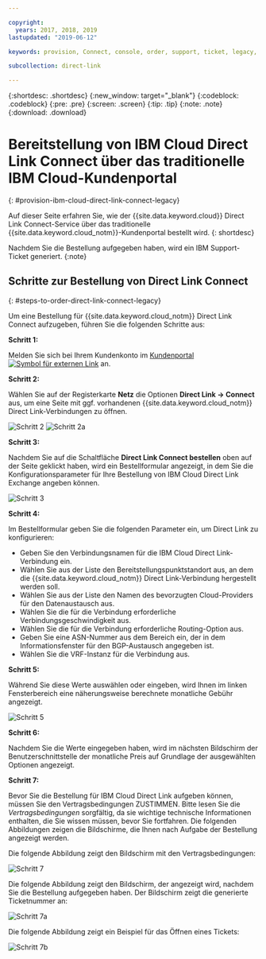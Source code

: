 ```yaml
---

copyright:
  years: 2017, 2018, 2019
lastupdated: "2019-06-12"

keywords: provision, Connect, console, order, support, ticket, legacy, customer, portal

subcollection: direct-link

---
```


{:shortdesc: .shortdesc}
{:new_window: target="_blank"}
{:codeblock: .codeblock}
{:pre: .pre}
{:screen: .screen}
{:tip: .tip}
{:note: .note}
{:download: .download}


# Bereitstellung von IBM Cloud Direct Link Connect über das traditionelle IBM Cloud-Kundenportal
{: #provision-ibm-cloud-direct-link-connect-legacy}

Auf dieser Seite erfahren Sie, wie der {{site.data.keyword.cloud}} Direct Link Connect-Service über das traditionelle {{site.data.keyword.cloud_notm}}-Kundenportal bestellt wird.
{: shortdesc}

Nachdem Sie die Bestellung aufgegeben haben, wird ein IBM Support-Ticket generiert.
{:note}

## Schritte zur Bestellung von Direct Link Connect
{: #steps-to-order-direct-link-connect-legacy}

Um eine Bestellung für {{site.data.keyword.cloud_notm}} Direct Link Connect aufzugeben, führen Sie die folgenden Schritte aus:

**Schritt 1:**

Melden Sie sich bei Ihrem Kundenkonto im [Kundenportal ![Symbol für externen Link](../../icons/launch-glyph.svg "Symbol für externen Link")](https://control.softlayer.com/) an.
  
**Schritt 2:**

Wählen Sie auf der Registerkarte **Netz** die Optionen **Direct Link -> Connect** aus, um eine Seite mit ggf. vorhandenen {{site.data.keyword.cloud_notm}} Direct Link-Verbindungen zu öffnen.

![Schritt 2](images/Step2-Connect-Offering-Tab.png)
![Schritt 2a](images/Step2-Connect-List-Page.png)

**Schritt 3:**

Nachdem Sie auf die Schaltfläche **Direct Link Connect bestellen** oben auf der Seite geklickt haben, wird ein Bestellformular angezeigt, in dem Sie die Konfigurationsparameter für Ihre Bestellung von IBM Cloud Direct Link Exchange angeben können.

![Schritt 3](images/Step3-Connect-Order-Page.png)

**Schritt 4:**

Im Bestellformular geben Sie die folgenden Parameter ein, um Direct Link zu konfigurieren:

  - Geben Sie den Verbindungsnamen für die IBM Cloud Direct Link-Verbindung ein.
  - Wählen Sie aus der Liste den Bereitstellungspunktstandort aus, an dem die {{site.data.keyword.cloud_notm}} Direct Link-Verbindung hergestellt werden soll.
  - Wählen Sie aus der Liste den Namen des bevorzugten Cloud-Providers für den Datenaustausch aus.
  - Wählen Sie die für die Verbindung erforderliche Verbindungsgeschwindigkeit aus.
  - Wählen Sie die für die Verbindung erforderliche Routing-Option aus.
  - Geben Sie eine ASN-Nummer aus dem Bereich ein, der in dem Informationsfenster für den BGP-Austausch angegeben ist.
  - Wählen Sie die VRF-Instanz für die Verbindung aus.

**Schritt 5:**

Während Sie diese Werte auswählen oder eingeben, wird Ihnen im linken Fensterbereich eine näherungsweise berechnete monatliche Gebühr angezeigt.

![Schritt 5](images/Step5-Connect-Link-Speeds.png)

**Schritt 6:**

Nachdem Sie die Werte eingegeben haben, wird im nächsten Bildschirm der Benutzerschnittstelle der monatliche Preis auf Grundlage der ausgewählten Optionen angezeigt.

**Schritt 7:**

Bevor Sie die Bestellung für IBM Cloud Direct Link aufgeben können, müssen Sie den Vertragsbedingungen ZUSTIMMEN. Bitte lesen Sie die _Vertragsbedingungen_ sorgfältig, da sie wichtige technische Informationen enthalten, die Sie wissen müssen, bevor Sie fortfahren. Die folgenden Abbildungen zeigen die Bildschirme, die Ihnen nach Aufgabe der Bestellung angezeigt werden.

Die folgende Abbildung zeigt den Bildschirm mit den Vertragsbedingungen:

![Schritt 7](images/Step7-Connect-Summary-Page.png)

Die folgende Abbildung zeigt den Bildschirm, der angezeigt wird, nachdem Sie die Bestellung aufgegeben haben. Der Bildschirm zeigt die generierte Ticketnummer an:

![Schritt 7a](images/Step7-Connect-Ticket-Generated.png)

Die folgende Abbildung zeigt ein Beispiel für das Öffnen eines Tickets:

![Schritt 7b](images/Step7-Connect-Ticket-Details.png)
